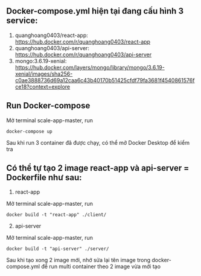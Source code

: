 ## Docker-compose.yml hiện tại đang cấu hình 3 service:
1. quanghoang0403/react-app: https://hub.docker.com/r/quanghoang0403/react-app 
2. quanghoang0403/api-server: https://hub.docker.com/r/quanghoang0403/api-server
3. mongo:3.6.19-xenial: https://hub.docker.com/layers/mongo/library/mongo/3.6.19-xenial/images/sha256-c0ae3888736d69a12caa6c43b40170b51425cfdf79fa3681f4540861576fce18?context=explore

## Run Docker-compose
Mở terminal scale-app-master, run

`docker-compose up`

Sau khi run 3 container đã được chạy, có thể mở Docker Desktop để kiểm tra

## Có thể tự tạo 2 image react-app và api-server = Dockerfile như sau:
1. react-app

Mở terminal scale-app-master, run

`docker build -t "react-app" ./client/`

2. api-server

Mở terminal scale-app-master, run

`docker build -t "api-server" ./server/`

Sau khi tạo xong 2 image mới, nhớ sửa lại tên image trong docker-compose.yml để run multi container theo 2 image vừa mới tạo
